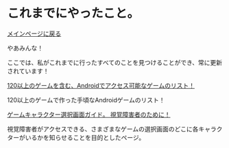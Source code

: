 ﻿# これまでにやったこと。


[メインページに戻る](index.ja)


やあみんな！


ここでは、私がこれまでに行ったすべてのことを見つけることができ、常に更新されています！


[120以上のゲームを含む、Androidでアクセス可能なゲームのリスト！](https://azurejoga.github.io/lista-de-jogos-atualizada-para-android-acessiveis)


120以上のゲームで作った手頃なAndroidゲームのリスト！


[ゲームキャラクター選択画面ガイド。 視覚障害者のために！](guia-de-telas)


視覚障害者がアクセスできる、さまざまなゲームの選択画面のどこに各キャラクターがいるかを知らせることを目的としたページ。